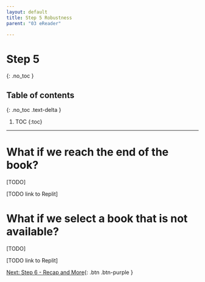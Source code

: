 ```yaml
---
layout: default
title: Step 5 Robustness
parent: "03 eReader"

---
```


# Step 5
{: .no_toc }

## Table of contents
{: .no_toc .text-delta }

1. TOC
{:toc}

---


# What if we reach the end of the book?

[TODO]

[TODO link to Replit]

# What if we select a book that is not available?

[TODO]

[TODO link to Replit]


[Next: Step 6 - Recap and More]({{site.baseurl}}/assignments/03-ereader/step6){: .btn .btn-purple }